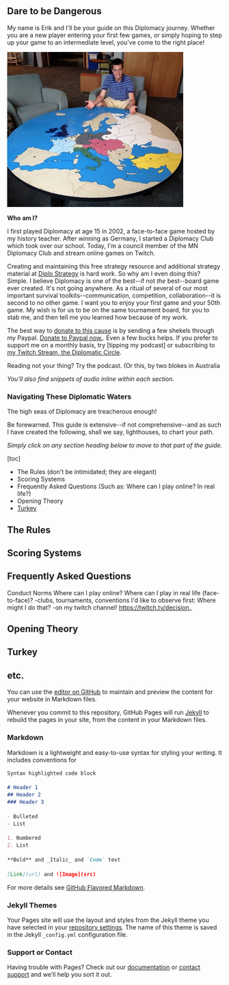 ## Dare to be Dangerous

My name is Erik and I'll be your guide on this Diplomacy journey. Whether you are a new player entering your first few games, or simply hoping to step up your game to an intermediate level, you've come to the right place!

![That's me at Saint Olaf College](/images/stolaf.png)

**Who am I?** 

I first played Diplomacy at age 15 in 2002, a face-to-face game hosted by my history teacher. After winning as Germany, I started a Diplomacy Club which took over our school. Today, I'm a council member of the MN Diplomacy Club and stream online games on Twitch. 

Creating and maintaining this free strategy resource and additional strategy material at [Diplo Strategy](https://diplostrategy.com) is hard work. So why am I even doing this? Simple. I believe Diplomacy is one of the best--if not *the* best--board game ever created. It's not going anywhere. As a ritual of several of our most important survival toolkits--communication, competition, collaboration--it is second to no other game. I want you to enjoy your first game and your 50th game. My wish is for us to be on the same tournament board, for you to stab me, and then tell me you learned how because of my work.

The best way to [donate to this cause](https://paypal.me/erikv/7) is by sending a few shekels through my Paypal. [Donate to Paypal now.](https://paypal.me/erikv/7). Even a few bucks helps. If you prefer to support me on a monthly basis, try [tipping my podcast] or subscribing to [my Twitch Stream, the Diplomatic Circle](https://twitch.tv/decision_). 

Reading not your thing? Try the podcast. (Or this, by two blokes in Australia

*You'll also find snippets of audio inline within each section.*

### Navigating These Diplomatic Waters

The high seas of Diplomacy are treacherous enough! 

Be forewarned. This guide is extensive--if not comprehensive--and as such I have created the following, shall we say, lighthouses, to chart your path.

*Simply click on any section heading below to move to that part of the guide.*

[toc]
* The Rules (don't be intimidated; they are elegant)
* Scoring Systems
* Frequently Asked Questions (Such as: Where can I play online? In real life?)
* Opening Theory
* [Turkey](#Turkey) 

## The Rules 

## Scoring Systems

## Frequently Asked Questions

Conduct
Norms
Where can I play online?
Where can I play in real life (face-to-face)? -clubs, tournaments, conventions
I'd like to observe first: Where might I do that? -on my twitch channel! https://twitch.tv/decision_

## Opening Theory

## Turkey <a name="Turkey"></a>

## etc.


You can use the [editor on GitHub](https://github.com/erikvanmechelen/diplomacybook/edit/master/README.md) to maintain and preview the content for your website in Markdown files.

Whenever you commit to this repository, GitHub Pages will run [Jekyll](https://jekyllrb.com/) to rebuild the pages in your site, from the content in your Markdown files.

### Markdown

Markdown is a lightweight and easy-to-use syntax for styling your writing. It includes conventions for

```markdown
Syntax highlighted code block

# Header 1
## Header 2
### Header 3

- Bulleted
- List

1. Numbered
2. List

**Bold** and _Italic_ and `Code` text

[Link](url) and ![Image](src)
```

For more details see [GitHub Flavored Markdown](https://guides.github.com/features/mastering-markdown/).

### Jekyll Themes

Your Pages site will use the layout and styles from the Jekyll theme you have selected in your [repository settings](https://github.com/erikvanmechelen/diplomacybook/settings). The name of this theme is saved in the Jekyll `_config.yml` configuration file.

### Support or Contact

Having trouble with Pages? Check out our [documentation](https://help.github.com/categories/github-pages-basics/) or [contact support](https://github.com/contact) and we’ll help you sort it out.
